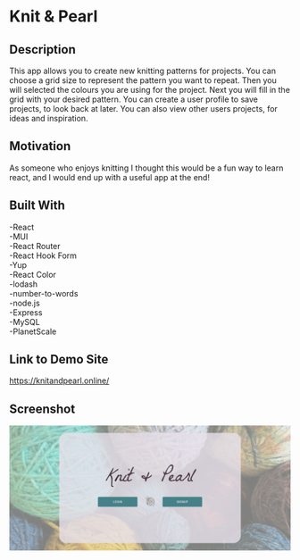 # Knit & Pearl

## Description

This app allows you to create new knitting patterns for projects. You can choose a grid size to represent the pattern you want to repeat. Then you will selected the colours you are using for the project. Next you will fill in the grid with your desired pattern. You can create a user profile to save projects, to look back at later. You can also view other users projects, for ideas and inspiration. 

## Motivation

As someone who enjoys knitting I thought this would be a fun way to learn react, and I would end up with a useful app at the end!

## Built With

-React\
-MUI\
-React Router\
-React Hook Form\
-Yup\
-React Color\
-lodash\
-number-to-words\
-node.js\
-Express\
-MySQL\
-PlanetScale

## Link to Demo Site

https://knitandpearl.online/

## Screenshot

![Screenshot](Screenshot.png)
